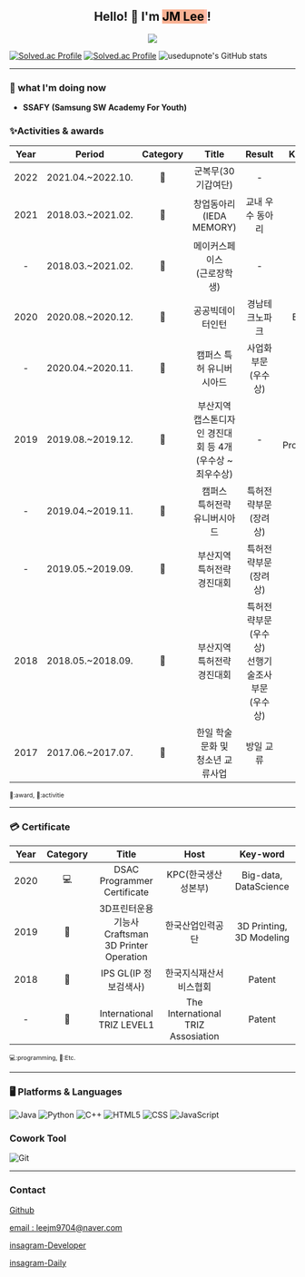 <div align="center">
<h2> Hello! 👋 I'm <mark style='background-color: #f9b294'>JM Lee</mark><mark style="background-color:#ffbbaa"> </mark>! </h2>
<a href="https://hits.seeyoufarm.com"><img src="https://hits.seeyoufarm.com/api/count/incr/badge.svg?url=https%3A%2F%2Fgithub.com%2Fusedupnote&count_bg=%23FFC98F&title_bg=%23FF9420&icon=&icon_color=%23E7E7E7&title=hits&edge_flat=false"/></a>
</div>

[![Solved.ac Profile](http://mazassumnida.wtf/api/v2/generate_badge?boj=usedupnote)](https://solved.ac/usedupnote/)
[![Solved.ac Profile](http://mazassumnida.wtf/api/v2/generate_badge?boj=leejm9704)](https://solved.ac/leejm9704/)
![usedupnote's GitHub stats](https://github-readme-stats.vercel.app/api?username=Usedupnote&show_icons=true&bg_color=ffffff)


<!--
##### 😄 자기소개 : 
-->

---


### 🌱 what I'm doing now
- **SSAFY (Samsung SW Academy For Youth)**


### ✨Activities & awards
|Year|Period|Category|Title|Result|Key-word|
|:---:|:---:|:---:|:---:|:---:|:---:|
|2022|2021.04.~2022.10.|🚀|군복무(30기갑여단)|-|Military|
|2021|2018.03.~2021.02.|🚀|창업동아리(IEDA MEMORY)|교내 우수 동아리|-|
|-|2018.03.~2021.02.|🚀|메이커스페이스<br>(근로장학생)|-|-|
|2020|2020.08.~2020.12.|🚀|공공빅데이터인턴|경남테크노파크|Big-data|
|-|2020.04.~2020.11.|🥇|캠퍼스 특허 유니버시아드|사업화부문(우수상)|Patent|
|2019|2019.08.~2019.12.|🥇|부산지역 캡스톤디자인 경진대회 등 4개(우수상 ~ 최우수상)|-|Game, Programming|
|-|2019.04.~2019.11.|🥇|캠퍼스<br>특허전략 유니버시아드|특허전략부문(장려상)|Patent|
|-|2019.05.~2019.09.|🥇|부산지역<br>특허전략 경진대회|특허전략부문(장려상)|Patent|
|2018|2018.05.~2018.09.|🥇|부산지역<br>특허전략 경진대회|특허전략부문(우수상)<br>선행기술조사부문(우수상)|Patent|
|2017|2017.06.~2017.07.|🚀|한일 학술문화 및 <br>청소년 교류사업|방일 교류|-|

<a style="font-size:8pt">🥇:award, 🚀:activitie </a>

---


### 💳 Certificate
|Year|Category|Title|Host|Key-word|
|:---:|:---:|:---:|:---:|:---:|
|2020|💻|DSAC Programmer Certificate|KPC(한국생산성본부)|Big-data, DataScience|
|2019|🤨|3D프린터운용기능사<br>Craftsman 3D Printer Operation|한국산업인력공단|3D Printing, 3D Modeling|
|2018|🤨|IPS GL(IP 정보검색사)|한국지식재산서비스협회|Patent|
|-|🤨|International TRIZ LEVEL1|The International TRIZ Assosiation|Patent|
    
<a style="font-size:8pt">💻:programming, 🤨:Etc.</a>
    
---


### 🖥 Platforms & Languages
![Java](https://img.shields.io/badge/Java-007396.svg?&style=for-the-badge&logo=Java&logoColor=white)
![Python](https://img.shields.io/badge/Python-3776AB.svg?&style=for-the-badge&logo=Python&logoColor=white)
![C++](https://img.shields.io/badge/C++-00599C?style=for-the-badge&logo=cplusplus&logoColor=white)
![HTML5](https://img.shields.io/badge/HTML-E34F26.svg?&style=for-the-badge&logo=HTML5&logoColor=white)
![CSS](https://img.shields.io/badge/Css-E34F26.svg?&style=for-the-badge&logo=Css&logoColor=white)
![JavaScript](https://img.shields.io/badge/JavaScript-F7DF1E?style=for-the-badge&logo=JavaScript&logoColor=white)

### Cowork Tool
![Git](https://img.shields.io/badge/Git-F05032.svg?&style=for-the-badge&logo=Git&logoColor=white)
 
---


### Contact
<p>
  <i class="fa fa-github" aria-hidden="true"></i>
  <a href="https://www.github.com/usedupnote">Github</a>
</p>      
<p>
  <i class="fa fa-envelope" aria-hidden="true"></i>
  <a href="mailto:leejm9704@naver.com">email : leejm9704@naver.com</a>
</p>
<p>
  <i class="fa fa-instagram" aria-hidden="true"></i>
  <a href="https://www.instagram.com/idea.memory/">insagram-Developer</a>
</p>
<p>
  <i class="fa fa-instagram" aria-hidden="true"></i>
  <a href="https://www.instagram.com/i_m_meong/">insagram-Daily</a>
</p>

<!--
**usedupnote/usedupnote** is a ✨ _special_ ✨ repository because its `README.md` (this file) appears on your GitHub profile.

Here are some ideas to get you started:

- 🔭 I’m currently working on ...
- 👯 I’m looking to collaborate on ...
- 🤔 I’m looking for help with ...
- 💬 Ask me about ...
- 📫 How to reach me: ...
- 😄 Pronouns: ...
- ⚡ Fun fact: ...
-->
